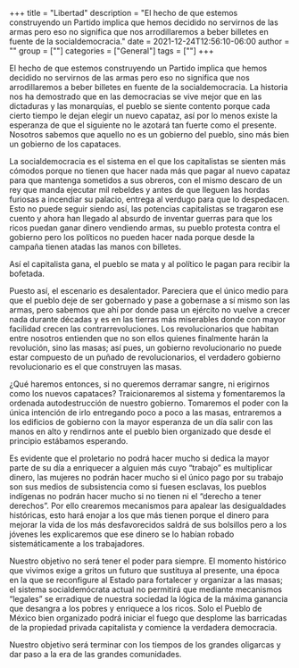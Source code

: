 +++
title = "Libertad"
description = "El hecho de que estemos construyendo un Partido implica que hemos decidido no servirnos de las armas pero eso no significa que nos arrodillaremos a beber billetes en fuente de la socialdemocracia."
date = 2021-12-24T12:56:10-06:00
author = ""
group = [""]
categories = ["General"]
tags = [""]
+++

El hecho de que estemos construyendo un Partido implica que hemos decidido no servirnos de las armas pero eso no significa que nos arrodillaremos a beber billetes en fuente de la socialdemocracia. La historia nos ha demostrado que en las democracias se vive mejor que en las dictaduras y las monarquías, el pueblo se siente contento porque cada cierto tiempo le dejan elegir un nuevo capataz, así por lo menos existe la esperanza de que el siguiente no le azotará tan fuerte como el presente. Nosotros sabemos que aquello no es un gobierno del pueblo, sino más bien un gobierno de los capataces.

La socialdemocracia es el sistema en el que los capitalistas se sienten más cómodos porque no tienen que hacer nada más que pagar al nuevo capataz para que mantenga sometidos a sus obreros, con el mismo descaro de un rey que manda ejecutar mil rebeldes y antes de que lleguen las hordas furiosas a incendiar su palacio, entrega al verdugo para que lo despedacen. Esto no puede seguir siendo así, las potencias capitalistas se tragaron ese cuento y ahora han llegado al absurdo de inventar guerras para que los ricos puedan ganar dinero vendiendo armas, su pueblo protesta contra el gobierno pero los políticos no pueden hacer nada porque desde la campaña tienen atadas las manos con billetes.

Así el capitalista gana, el pueblo se mata y al político le pagan para recibir la bofetada.

Puesto así, el escenario es desalentador. Pareciera que el único medio para que el pueblo deje de ser gobernado y pase a gobernase a sí mismo son las armas, pero sabemos que ahí por donde pasa un ejército no vuelve a crecer nada durante décadas y es en las tierras más miserables donde con mayor facilidad crecen las contrarrevoluciones. Los revolucionarios que habitan entre nosotros entienden que no son ellos quienes finalmente harán la revolución, sino las masas; así pues, un gobierno revolucionario no puede estar compuesto de un puñado de revolucionarios, el verdadero gobierno revolucionario es el que construyen las masas.

¿Qué haremos entonces, si no queremos derramar sangre, ni erigirnos como los nuevos capataces? Traicionaremos al sistema y fomentaremos la ordenada autodestrucción de nuestro gobierno. Tomaremos el poder con la única intención de irlo entregando poco a poco a las masas, entraremos a los edificios de gobierno con la mayor esperanza de un día salir con las manos en alto y rendirnos ante el pueblo bien organizado que desde el principio estábamos esperando.

Es evidente que el proletario no podrá hacer mucho si dedica la mayor parte de su día a enriquecer a alguien más cuyo “trabajo” es multiplicar dinero, las mujeres no podrán hacer mucho si el único pago por su trabajo son sus medios de subsistencia como si fuesen esclavas, los pueblos indígenas no podrán hacer mucho si no tienen ni el “derecho a tener derechos”. Por ello crearemos mecanismos para apalear las desigualdades históricas, esto hará enojar a los que más tienen porque el dinero para mejorar la vida de los más desfavorecidos saldrá de sus bolsillos pero a los jóvenes les explicaremos que ese dinero se lo habían robado sistemáticamente a los trabajadores.

Nuestro objetivo no será tener el poder para siempre. El momento histórico que vivimos exige a gritos un futuro que sustituya al presente, una época en la que se reconfigure al Estado para fortalecer y organizar a las masas; el sistema socialdemócrata actual no permitirá que mediante mecanismos “legales” se erradique de nuestra sociedad la lógica de la máxima ganancia que desangra a los pobres y enriquece a los ricos. Solo el Pueblo de México bien organizado podrá iniciar el fuego que desplome las barricadas de la propiedad privada capitalista y comience la verdadera democracia.

Nuestro objetivo será terminar con los tiempos de los grandes oligarcas y dar paso a la era de las grandes comunidades.
